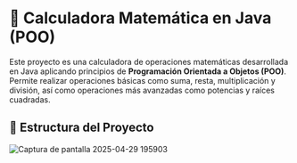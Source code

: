 # 🧮 Calculadora Matemática en Java (POO)

Este proyecto es una calculadora de operaciones matemáticas desarrollada en Java aplicando principios de **Programación Orientada a Objetos (POO)**. Permite realizar operaciones básicas como suma, resta, multiplicación y división, así como operaciones más avanzadas como potencias y raíces cuadradas.

## 📁 Estructura del Proyecto

![Captura de pantalla 2025-04-29 195903](https://github.com/user-attachments/assets/6971eefa-0364-419c-ba4f-b633ebee6aba)
